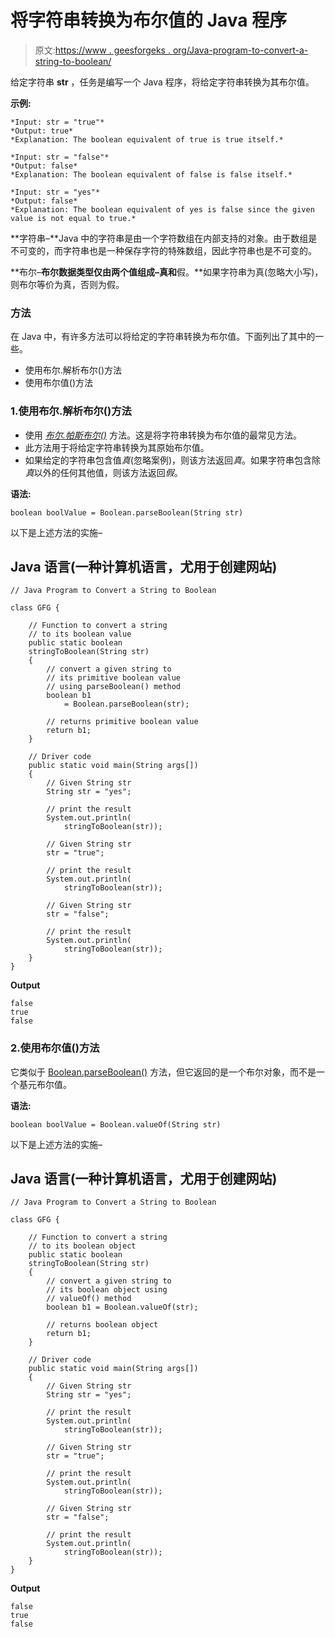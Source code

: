 # 将字符串转换为布尔值的 Java 程序

> 原文:[https://www . geesforgeks . org/Java-program-to-convert-a-string-to-boolean/](https://www.geeksforgeeks.org/java-program-to-convert-a-string-to-boolean/)

给定字符串 **str** ，任务是编写一个 Java 程序，将给定字符串转换为其布尔值。

**示例:**

```
*Input: str = "true"*
*Output: true*
*Explanation: The boolean equivalent of true is true itself.*

*Input: str = "false"* 
*Output: false* 
*Explanation: The boolean equivalent of false is false itself.*

*Input: str = "yes"* 
*Output: false*
*Explanation: The boolean equivalent of yes is false since the given value is not equal to true.*
```

**字符串–**Java 中的字符串是由一个字符数组在内部支持的对象。由于数组是不可变的，而字符串也是一种保存字符的特殊数组，因此字符串也是不可变的。

**布尔–**布尔数据类型仅由两个值组成–**真**和**假。**如果字符串为真(忽略大小写)，则布尔等价为真，否则为假。

### 方法

在 Java 中，有许多方法可以将给定的字符串转换为布尔值。下面列出了其中的一些。

*   使用布尔.解析布尔()方法
*   使用布尔值()方法

### 1.使用布尔.解析布尔()方法

*   使用 [*布尔.帕斯布尔()*](https://www.geeksforgeeks.org/boolean-parseboolean-method-in-java-with-examples/) 方法。这是将字符串转换为布尔值的最常见方法。
*   此方法用于将给定字符串转换为其原始布尔值。
*   如果给定的字符串包含值*真*(忽略案例)，则该方法返回*真*。如果字符串包含除*真*以外的任何其他值，则该方法返回*假*。

**语法:**

```
boolean boolValue = Boolean.parseBoolean(String str) 
```

以下是上述方法的实施–

## Java 语言(一种计算机语言，尤用于创建网站)

```
// Java Program to Convert a String to Boolean

class GFG {

    // Function to convert a string
    // to its boolean value
    public static boolean
    stringToBoolean(String str)
    {
        // convert a given string to
        // its primitive boolean value
        // using parseBoolean() method
        boolean b1
            = Boolean.parseBoolean(str);

        // returns primitive boolean value
        return b1;
    }

    // Driver code
    public static void main(String args[])
    {
        // Given String str
        String str = "yes";

        // print the result
        System.out.println(
            stringToBoolean(str));

        // Given String str
        str = "true";

        // print the result
        System.out.println(
            stringToBoolean(str));

        // Given String str
        str = "false";

        // print the result
        System.out.println(
            stringToBoolean(str));
    }
}
```

**Output**

```
false
true
false
```

### 2.使用布尔值()方法

它类似于 [Boolean.parseBoolean()](https://www.geeksforgeeks.org/boolean-parseboolean-method-in-java-with-examples/) 方法，但它返回的是一个布尔对象，而不是一个基元布尔值。

**语法:**

```
boolean boolValue = Boolean.valueOf(String str) 
```

以下是上述方法的实施–

## Java 语言(一种计算机语言，尤用于创建网站)

```
// Java Program to Convert a String to Boolean

class GFG {

    // Function to convert a string
    // to its boolean object
    public static boolean
    stringToBoolean(String str)
    {
        // convert a given string to
        // its boolean object using
        // valueOf() method
        boolean b1 = Boolean.valueOf(str);

        // returns boolean object
        return b1;
    }

    // Driver code
    public static void main(String args[])
    {
        // Given String str
        String str = "yes";

        // print the result
        System.out.println(
            stringToBoolean(str));

        // Given String str
        str = "true";

        // print the result
        System.out.println(
            stringToBoolean(str));

        // Given String str
        str = "false";

        // print the result
        System.out.println(
            stringToBoolean(str));
    }
}
```

**Output**

```
false
true
false
```